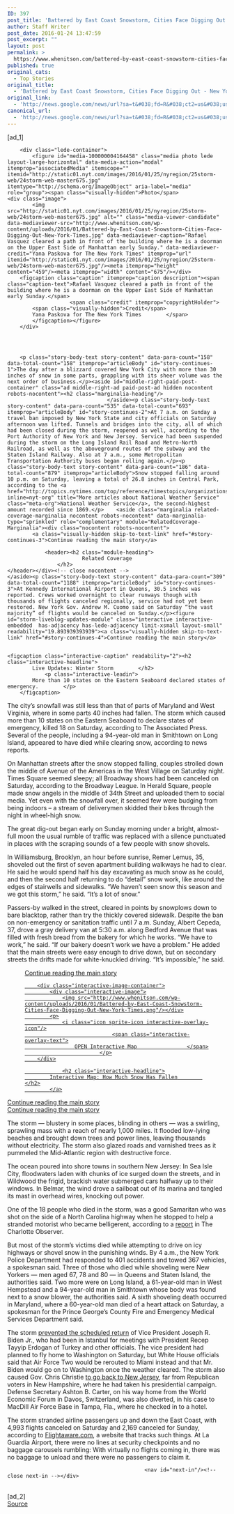 ```yaml
---
ID: 397
post_title: 'Battered by East Coast Snowstorm, Cities Face Digging Out &#8211; New York Times'
author: Staff Writer
post_date: 2016-01-24 13:47:59
post_excerpt: ""
layout: post
permalink: >
  https://www.whenitson.com/battered-by-east-coast-snowstorm-cities-face-digging-out-new-york-times/
published: true
original_cats:
  - Top Stories
original_title:
  - 'Battered by East Coast Snowstorm, Cities Face Digging Out - New York Times'
original_link:
  - 'http://news.google.com/news/url?sa=t&#038;fd=R&#038;ct2=us&#038;usg=AFQjCNHfpICsbnmVaUeRwZm_FGPNEh8V_g&#038;clid=c3a7d30bb8a4878e06b80cf16b898331&#038;cid=52779032560089&#038;ei=DtakVqiqM6q8wAHDxamgDw&#038;url=http://www.nytimes.com/2016/01/25/nyregion/east-coast-blizzard-2016.html'
canonical_url:
  - 'http://news.google.com/news/url?sa=t&#038;fd=R&#038;ct2=us&#038;usg=AFQjCNHfpICsbnmVaUeRwZm_FGPNEh8V_g&#038;clid=c3a7d30bb8a4878e06b80cf16b898331&#038;cid=52779032560089&#038;ei=DtakVqiqM6q8wAHDxamgDw&#038;url=http://www.nytimes.com/2016/01/25/nyregion/east-coast-blizzard-2016.html'
---
```

 [ad_1]
<br><div id="story-body" readability="179.46770818803">

        
        
        <div class="lede-container">
            <figure id="media-100000004164458" class="media photo lede layout-large-horizontal" data-media-action="modal" itemprop="associatedMedia" itemscope="" itemid="http://static01.nyt.com/images/2016/01/25/nyregion/25storm-web/24storm-web-master675.jpg" itemtype="http://schema.org/ImageObject" aria-label="media" role="group"><span class="visually-hidden">Photo</span>
    <div class="image">
            <img src="http://static01.nyt.com/images/2016/01/25/nyregion/25storm-web/24storm-web-master675.jpg" alt="" class="media-viewer-candidate" data-mediaviewer-src="http://www.whenitson.com/wp-content/uploads/2016/01/Battered-by-East-Coast-Snowstorm-Cities-Face-Digging-Out-New-York-Times.jpg" data-mediaviewer-caption="Rafael Vasquez cleared a path in front of the building where he is a doorman on the Upper East Side of Manhattan early Sunday." data-mediaviewer-credit="Yana Paskova for The New York Times" itemprop="url" itemid="http://static01.nyt.com/images/2016/01/25/nyregion/25storm-web/24storm-web-master675.jpg"/><meta itemprop="height" content="459"/><meta itemprop="width" content="675"/></div>
        <figcaption class="caption" itemprop="caption description"><span class="caption-text">Rafael Vasquez cleared a path in front of the building where he is a doorman on the Upper East Side of Manhattan early Sunday.</span>
                        <span class="credit" itemprop="copyrightHolder">
            <span class="visually-hidden">Credit</span>
            Yana Paskova for The New York Times        </span>
            </figcaption></figure>
        </div>

        

                
        <p class="story-body-text story-content" data-para-count="158" data-total-count="158" itemprop="articleBody" id="story-continues-1">The day after a blizzard covered New York City with more than 30 inches of snow in some parts, grappling with its sheer volume was the next order of business.</p><aside id="middle-right-paid-post-container" class="ad middle-right-ad paid-post-ad hidden nocontent robots-nocontent"><h2 class="marginalia-heading"/>
                                    </aside><p class="story-body-text story-content" data-para-count="535" data-total-count="693" itemprop="articleBody" id="story-continues-2">At 7 a.m. on Sunday a travel ban imposed by New York State and city officials on Saturday afternoon was lifted. Tunnels and bridges into the city, all of which had been closed during the storm, reopened as well, according to the Port Authority of New York and New Jersey. Service had been suspended during the storm on the Long Island Rail Road and Metro-North Railroad, as well as the aboveground routes of the subway and the Staten Island Railway. Also at 7 a.m., some Metropolitan Transportation Authority buses began rolling again.</p><p class="story-body-text story-content" data-para-count="186" data-total-count="879" itemprop="articleBody">Snow stopped falling around 10 p.m. on Saturday, leaving a total of 26.8 inches in Central Park, according to the <a href="http://topics.nytimes.com/top/reference/timestopics/organizations/n/national_weather_service/index.html?inline=nyt-org" title="More articles about National Weather Service" class="meta-org">National Weather Service</a>, the second-highest amount recorded since 1869.</p>    <aside class="marginalia related-coverage-marginalia nocontent robots-nocontent" data-marginalia-type="sprinkled" role="complementary" module="RelatedCoverage-Marginalia"><div class="nocontent robots-nocontent">
            <a class="visually-hidden skip-to-text-link" href="#story-continues-3">Continue reading the main story</a>

                <header><h2 class="module-heading">
                            Related Coverage
                    </h2>
    </header></div><!-- close nocontent -->
    </aside><p class="story-body-text story-content" data-para-count="309" data-total-count="1188" itemprop="articleBody" id="story-continues-3">At Kennedy International Airport in Queens, 30.5 inches was reported. Crews worked overnight to clear runways though with thousands of flights canceled regionally, service had not yet been restored. New York Gov. Andrew M. Cuomo said on Saturday “the vast majority” of flights would be canceled on Sunday.</p><figure id="storm-liveblog-updates-module" class="interactive interactive-embedded  has-adjacency has-lede-adjacency limit-xsmall layout-small" readability="19.893939393939"><a class="visually-hidden skip-to-text-link" href="#story-continues-4">Continue reading the main story</a>

    
    <figcaption class="interactive-caption" readability="2"><h2 class="interactive-headline">
            Live Updates: Winter Storm        </h2>
                <p class="interactive-leadin">
            More than 10 states on the Eastern Seaboard declared states of emergency.        </p>
        </figcaption>
    
    
</figure><p class="story-body-text story-content" data-para-count="435" data-total-count="1623" itemprop="articleBody" id="story-continues-4">The city’s snowfall was still less than that of parts of Maryland and West Virginia, where in some parts 40 inches had fallen. The storm which caused more than 10 states on the Eastern Seaboard to declare states of emergency, killed 18 on Saturday, according to The Associated Press. Several of the people, including a 94-year-old man in Smithtown on Long Island, appeared to have died while clearing snow, according to news reports.</p><p class="story-body-text story-content" data-para-count="533" data-total-count="2156" itemprop="articleBody">On Manhattan streets after the snow stopped falling, couples strolled down the middle of Avenue of the Americas in the West Village on Saturday night. Times Square seemed sleepy; all Broadway shows had been canceled on Saturday, according to the Broadway League. In Herald Square, people made snow angels in the middle of 34th Street and uploaded them to social media. Yet even with the snowfall over, it seemed few were budging from being indoors – a stream of deliverymen skidded their bikes through the night in wheel-high snow.</p><p class="story-body-text story-content" data-para-count="217" data-total-count="2373" itemprop="articleBody" id="story-continues-5">The great dig-out began early on Sunday morning under a bright, almost-full moon the usual rumble of traffic was replaced with a silence punctuated in places with the scraping sounds of a few people with snow shovels.</p><p class="story-body-text story-content" data-para-count="434" data-total-count="2807" itemprop="articleBody">In Williamsburg, Brooklyn, an hour before sunrise, Remer Lemus, 35, shoveled out the first of seven apartment building walkways he had to clear. He said he would spend half his day excavating as much snow as he could, and then the second half returning to do “detail” snow work, like around the edges of stairwells and sidewalks. “We haven’t seen snow this season and we got this storm,” he said. “It’s a lot of snow.”</p><p class="story-body-text story-content" data-para-count="608" data-total-count="3415" itemprop="articleBody" id="story-continues-6">Passers-by walked in the street, cleared in points by snowplows down to bare blacktop, rather than try the thickly covered sidewalk. Despite the ban on non-emergency or sanitation traffic until 7 a.m. Sunday, Albert Cepeda, 37, drove a gray delivery van at 5:30 a.m. along Bedford Avenue that was filled with fresh bread from the bakery for which he works. “We have to work,” he said. “If our bakery doesn’t work we have a problem.” He added that the main streets were easy enough to drive down, but on secondary streets the drifts made for white-knuckled driving. “It’s impossible,” he said.</p> <figure id="east-coast-snow-storm" class="interactive promo  has-adjacency layout-small"><a class="visually-hidden skip-to-text-link" href="#story-continues-7">Continue reading the main story</a>
    <a href="http://www.nytimes.com/interactive/2016/01/22/us/east-coast-snow-storm.html">
        
        <div class="interactive-image-container">
            <div class="interactive-image">
                <img src="http://www.whenitson.com/wp-content/uploads/2016/01/Battered-by-East-Coast-Snowstorm-Cities-Face-Digging-Out-New-York-Times.png"/></div>
            <p>
                <i class="icon sprite-icon interactive-overlay-icon"/>
                                <span class="interactive-overlay-text">
                    OPEN Interactive Map                </span>
                            </p>
        </div>

                <h2 class="interactive-headline">
            Interactive Map: How Much Snow Has Fallen        </h2>
            </a>
</figure><div id="MiddleRight1" class="ad ad-placeholder nocontent robots-nocontent">
<a class="visually-hidden skip-to-text-link" href="#story-continues-7">Continue reading the main story</a>
</div>
    	<div id="MiddleRightN" class="ad text-ad middle-right-ad nocontent robots-nocontent">
<a class="visually-hidden skip-to-text-link" href="#story-continues-7">Continue reading the main story</a>
</div><p class="story-body-text story-content" data-para-count="347" data-total-count="3762" itemprop="articleBody" id="story-continues-7">The storm — blustery in some places, blinding in others — was a swirling, sprawling mass with a reach of nearly 1,000 miles. It flooded low-lying beaches and brought down trees and power lines, leaving thousands without electricity. The storm also glazed roads and varnished trees as it pummeled the Mid-Atlantic region with destructive force.</p><p class="story-body-text story-content" data-para-count="339" data-total-count="4101" itemprop="articleBody" id="story-continues-8">The ocean poured into shore towns in southern New Jersey: In Sea Isle City, floodwaters laden with chunks of ice surged down the streets, and in Wildwood the frigid, brackish water submerged cars halfway up to their windows. In Belmar, the wind drove a sailboat out of its marina and tangled its mast in overhead wires, knocking out power.</p><p class="story-body-text story-content" data-para-count="234" data-total-count="4335" itemprop="articleBody">One of the 18 people who died in the storm, was a good Samaritan who was shot on the side of a North Carolina highway when he stopped to help a stranded motorist who became belligerent, according to a <a href="http://www.charlotteobserver.com/news/local/crime/article56234845.html">report</a> in The Charlotte Observer.</p><p class="story-body-text story-content" data-para-count="744" data-total-count="5079" itemprop="articleBody">But most of the storm’s victims died while attempting to drive on icy highways or shovel snow in the punishing winds. By 4 a.m., the New York Police Department had responded to 401 accidents and towed 367 vehicles, a spokesman said. Three of those who died while shoveling were New Yorkers — men aged 67, 78 and 80 — in Queens and Staten Island, the authorities said. Two more were on Long Island, a 61-year-old man in West Hempstead and a 94-year-old man in Smithtown whose body was found next to a snow blower, the authorities said. A sixth shoveling death occurred in Maryland, where a 60-year-old man died of a heart attack on Saturday, a spokesman for the Prince George’s County Fire and Emergency Medical Services Department said.</p><p class="story-body-text story-content" data-para-count="779" data-total-count="5858" itemprop="articleBody">The storm <a href="http://www.nytimes.com/live/winter-storm-jonas/unexpected-diversions-to-florida">prevented the scheduled return</a> of Vice President Joseph R. Biden Jr., who had been in Istanbul for meetings with President Recep Tayyip Erdogan of Turkey and other officials. The vice president had planned to fly home to Washington on Saturday, but White House officials said that Air Force Two would be rerouted to Miami instead and that Mr. Biden would go on to Washington once the weather cleared. The storm also caused Gov. Chris Christie <a href="http://www.nytimes.com/live/winter-storm-jonas/chris-christie-discusses-his-trip-home">to go back to New Jersey</a>, far from Republican voters in New Hampshire, where he had taken his presidential campaign. Defense Secretary Ashton B. Carter, on his way home from the World Economic Forum in Davos, Switzerland, was also diverted, in his case to MacDill Air Force Base in Tampa, Fla., where he checked in to a hotel.</p><p class="story-body-text story-content" data-para-count="413" data-total-count="6271" itemprop="articleBody">The storm stranded airline passengers up and down the East Coast, with 4,993 flights canceled on Saturday and 2,169 canceled for Sunday, according to <a target="_" href="http://Flightaware.com">Flightaware.com</a>, a website that tracks such things. At La Guardia Airport, there were no lines at security checkpoints and no baggage carousels rumbling: With virtually no flights coming in, there was no baggage to unload and there were no passengers to claim it.</p>
        
                                                <nav id="next-in"/><!-- close next-in --></div>
<br>[ad_2]
<br><a href="http://news.google.com/news/url?sa=t&#038;fd=R&#038;ct2=us&#038;usg=AFQjCNHfpICsbnmVaUeRwZm_FGPNEh8V_g&#038;clid=c3a7d30bb8a4878e06b80cf16b898331&#038;cid=52779032560089&#038;ei=DtakVqiqM6q8wAHDxamgDw&#038;url=http://www.nytimes.com/2016/01/25/nyregion/east-coast-blizzard-2016.html">Source </a>